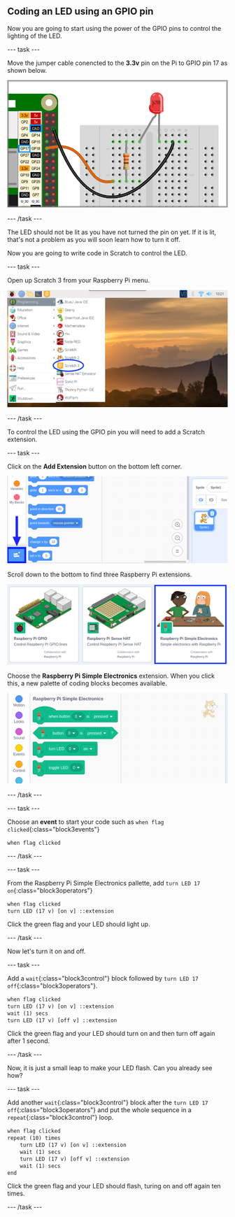 ## Coding an LED using an GPIO pin

Now you are going to start using the power of the GPIO pins to control the lighting of the LED. 

--- task ---

Move the jumper cable conencted to the **3.3v** pin on the Pi to GPIO pin 17 as shown below.

![Move cable to GPIO pin 17](images/codeLED_LEDgpio17.png)

--- /task ---

The LED should not be lit as you have not turned the pin on yet. If it is lit, that's not a problem as you will soon learn how to turn it off.

Now you are going to write code in Scratch to control the LED.

--- task ---

Open up Scratch 3 from your Raspberry Pi menu.

![Open Scratch 3](images/codeLED_openScratch3.png)

--- /task ---

To control the LED using the GPIO pin you will need to add a Scratch extension.

--- task ---

Click on the **Add Extension** button on the bottom left corner.

![Add Extension button](images/codeLED_addExtensionButton.png)

Scroll down to the bottom to find three Raspberry Pi extensions.

![Pi extensions](images/codeLED_PiExtensions.png)

Choose the **Raspberry Pi Simple Electronics** extension. When you click this, a new palette of coding blocks becomes available.

![Simple Electronics coding palette](images/codeLED_simpleElectronicsPalette.png)

--- /task ---

--- task ---

Choose an **event** to start your code such as `when flag clicked`{:class="block3events"}

```blocks3
when flag clicked
```

--- /task ---

--- task ---

From the Raspberry Pi Simple Electronics pallette, add `turn LED 17 on`{:class="block3operators"}

```blocks3
when flag clicked
turn LED (17 v) [on v] ::extension
```

Click the green flag and your LED should light up.

--- /task ---

Now let's turn it on and off.

--- task ---

Add a `wait`{:class="block3control"} block followed by `turn LED 17 off`{:class="block3operators"}.

```blocks3
when flag clicked
turn LED (17 v) [on v] ::extension
wait (1) secs
turn LED (17 v) [off v] ::extension
```

Click the green flag and your LED should turn on and then turn off again after 1 second.

--- /task ---

Now, it is just a small leap to make your LED flash. Can you already see how?

--- task ---

Add another `wait`{:class="block3control"} block after the `turn LED 17 off`{:class="block3operators"} and put the whole sequence in a `repeat`{:class="block3control"} loop.

```blocks3
when flag clicked
repeat (10) times
    turn LED (17 v) [on v] ::extension
    wait (1) secs
    turn LED (17 v) [off v] ::extension
    wait (1) secs
end
```

Click the green flag and your LED should flash, turing on and off again ten times.

--- /task ---